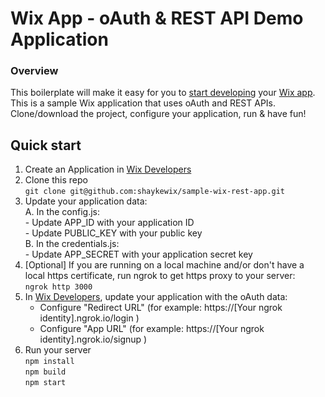 # Wix App - oAuth & REST API Demo Application
### **Overview**

This boilerplate will make it easy for you to [start developing](http://dev.wix.com/) your [Wix app](https://www.wix.com/app-market/main).
This is a sample Wix application that uses oAuth and REST APIs.
Clone/download the project, configure your application, run & have fun!

## Quick start
1. Create an Application in [Wix Developers](http://dev.wix.com/)
2. Clone this repo<br/>
    `git clone git@github.com:shaykewix/sample-wix-rest-app.git`
3. Update your application data:  
    A. In the config.js:  
        - Update APP_ID with your application ID  
        - Update PUBLIC_KEY with your public key  
    B. In the credentials.js:   
        - Update APP_SECRET with your application secret key
4. [Optional] If you are running on a local machine and/or don't have a local https certificate, run ngrok to get https proxy to your server:<br/>
    `ngrok http 3000`
5. In [Wix Developers](http://dev.wix.com/myapps), update your application with the oAuth data:
    * Configure "Redirect URL" (for example: https://[Your ngrok identity].ngrok.io/login )
    * Configure "App URL" (for example: https://[Your ngrok identity].ngrok.io/signup )
6. Run your server<br/>
    `npm install`<br/>
    `npm build`<br/>
    `npm start`<br/>
